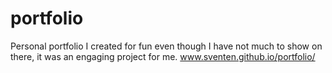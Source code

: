 # portfolio
Personal portfolio I created for fun even though I have not much to show on there, it was an engaging project for me.
www.sventen.github.io/portfolio/

